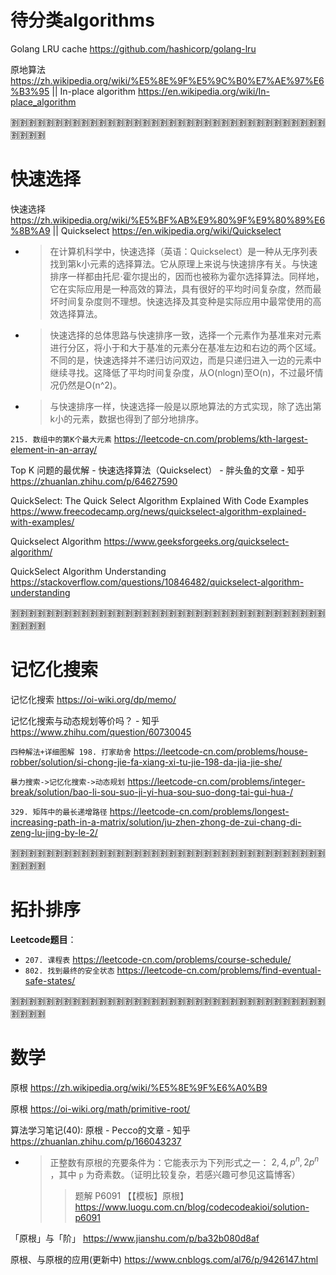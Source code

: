 
# 待分类algorithms

Golang LRU cache https://github.com/hashicorp/golang-lru

原地算法 https://zh.wikipedia.org/wiki/%E5%8E%9F%E5%9C%B0%E7%AE%97%E6%B3%95 || In-place algorithm https://en.wikipedia.org/wiki/In-place_algorithm

:u5272::u5272::u5272::u5272::u5272::u5272::u5272::u5272::u5272::u5272::u5272::u5272::u5272::u5272::u5272::u5272::u5272::u5272::u5272::u5272::u5272::u5272::u5272::u5272::u5272::u5272::u5272::u5272::u5272::u5272::u5272::u5272::u5272::u5272::u5272::u5272::u5272::u5272::u5272::u5272:

# 快速选择

快速选择 https://zh.wikipedia.org/wiki/%E5%BF%AB%E9%80%9F%E9%80%89%E6%8B%A9 || Quickselect https://en.wikipedia.org/wiki/Quickselect
- > 在计算机科学中，快速选择（英语：Quickselect）是一种从无序列表找到第k小元素的选择算法。它从原理上来说与快速排序有关。与快速排序一样都由托尼·霍尔提出的，因而也被称为霍尔选择算法。同样地，它在实际应用是一种高效的算法，具有很好的平均时间复杂度，然而最坏时间复杂度则不理想。快速选择及其变种是实际应用中最常使用的高效选择算法。
- > 快速选择的总体思路与快速排序一致，选择一个元素作为基准来对元素进行分区，将小于和大于基准的元素分在基准左边和右边的两个区域。不同的是，快速选择并不递归访问双边，而是只递归进入一边的元素中继续寻找。这降低了平均时间复杂度，从O(nlogn)至O(n)，不过最坏情况仍然是O(n^2)。
- > 与快速排序一样，快速选择一般是以原地算法的方式实现，除了选出第k小的元素，数据也得到了部分地排序。

`215. 数组中的第K个最大元素` https://leetcode-cn.com/problems/kth-largest-element-in-an-array/

Top K 问题的最优解 - 快速选择算法（Quickselect） - 胖头鱼的文章 - 知乎 https://zhuanlan.zhihu.com/p/64627590

QuickSelect: The Quick Select Algorithm Explained With Code Examples https://www.freecodecamp.org/news/quickselect-algorithm-explained-with-examples/

Quickselect Algorithm https://www.geeksforgeeks.org/quickselect-algorithm/

QuickSelect Algorithm Understanding https://stackoverflow.com/questions/10846482/quickselect-algorithm-understanding

:u5272::u5272::u5272::u5272::u5272::u5272::u5272::u5272::u5272::u5272::u5272::u5272::u5272::u5272::u5272::u5272::u5272::u5272::u5272::u5272::u5272::u5272::u5272::u5272::u5272::u5272::u5272::u5272::u5272::u5272::u5272::u5272::u5272::u5272::u5272::u5272::u5272::u5272::u5272::u5272:

# 记忆化搜索

记忆化搜索 https://oi-wiki.org/dp/memo/

记忆化搜索与动态规划等价吗？ - 知乎 https://www.zhihu.com/question/60730045

`四种解法+详细图解 198. 打家劫舍` https://leetcode-cn.com/problems/house-robber/solution/si-chong-jie-fa-xiang-xi-tu-jie-198-da-jia-jie-she/

`暴力搜索->记忆化搜索->动态规划` https://leetcode-cn.com/problems/integer-break/solution/bao-li-sou-suo-ji-yi-hua-sou-suo-dong-tai-gui-hua-/

`329. 矩阵中的最长递增路径` https://leetcode-cn.com/problems/longest-increasing-path-in-a-matrix/solution/ju-zhen-zhong-de-zui-chang-di-zeng-lu-jing-by-le-2/

:u5272::u5272::u5272::u5272::u5272::u5272::u5272::u5272::u5272::u5272::u5272::u5272::u5272::u5272::u5272::u5272::u5272::u5272::u5272::u5272::u5272::u5272::u5272::u5272::u5272::u5272::u5272::u5272::u5272::u5272::u5272::u5272::u5272::u5272::u5272::u5272::u5272::u5272::u5272::u5272:

# 拓扑排序

**Leetcode题目**：
- `207. 课程表` https://leetcode-cn.com/problems/course-schedule/
- `802. 找到最终的安全状态` https://leetcode-cn.com/problems/find-eventual-safe-states/

:u5272::u5272::u5272::u5272::u5272::u5272::u5272::u5272::u5272::u5272::u5272::u5272::u5272::u5272::u5272::u5272::u5272::u5272::u5272::u5272::u5272::u5272::u5272::u5272::u5272::u5272::u5272::u5272::u5272::u5272::u5272::u5272::u5272::u5272::u5272::u5272::u5272::u5272::u5272::u5272:

# 数学

原根 https://zh.wikipedia.org/wiki/%E5%8E%9F%E6%A0%B9

原根 https://oi-wiki.org/math/primitive-root/

算法学习笔记(40): 原根 - Pecco的文章 - 知乎 https://zhuanlan.zhihu.com/p/166043237
- > 正整数有原根的充要条件为：它能表示为下列形式之一： $2, 4, p^n, 2p^n$ ，其中 `p` 为奇素数。（证明比较复杂，若感兴趣可参见这篇博客）
  >> 题解 P6091 【【模板】原根】 https://www.luogu.com.cn/blog/codecodeakioi/solution-p6091

「原根」与「阶」 https://www.jianshu.com/p/ba32b080d8af

原根、与原根的应用(更新中) https://www.cnblogs.com/al76/p/9426147.html
